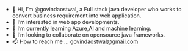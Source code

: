 - 👋 Hi, I’m @govindaostwal, a Full stack java developer who works to convert business requirement into web application.
- 👀 I’m interested in web app developments.
- 🌱 I’m currently learning Azure,AI and machine learning.
- 💞️ I’m looking to collaborate on opensource java frameworks. 
- 📫 How to reach me ... govindaostwal@gmail.com

<!---
govindaostwal/govindaostwal is a ✨ special ✨ repository because its `README.md` (this file) appears on your GitHub profile.
You can click the Preview link to take a look at your changes.
--->
